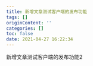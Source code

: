 ```yaml
---
title: 新增文章测试客户端的发布功能
tags: []
originContent: ''
categories: []
toc: false
date: 2021-04-27 16:22:34
---
```


新增文章测试客户端的发布功能2

